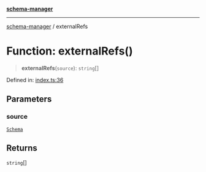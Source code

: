 [**schema-manager**](../README.md)

***

[schema-manager](../README.md) / externalRefs

# Function: externalRefs()

> **externalRefs**(`source`): `string`[]

Defined in: [index.ts:36](https://github.com/data7expressions/schema-manager/blob/bff57ca616457cd11ff12a858d17453072d5f663/src/lib/index.ts#L36)

## Parameters

### source

[`Schema`](../interfaces/Schema.md)

## Returns

`string`[]
